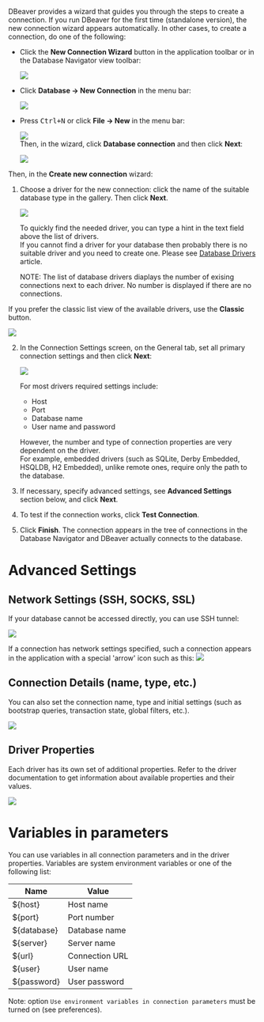 DBeaver provides a wizard that guides you through the steps to create a connection.
If you run DBeaver for the first time (standalone version), the new connection wizard appears automatically.
In other cases, to create a connection, do one of the following:
* Click the **New Connection Wizard** button in the application toolbar or in the Database Navigator view toolbar:

  ![](images/ug/Create-new-connection-button.png)

* Click **Database -> New Connection** in the menu bar:

  ![](images/ug/Create-new-connection-menu-item.png)

* Press <kbd>Ctrl+N</kbd> or click **File -> New** in the menu bar:

  ![](images/ug/Create-new-connection-menu-item1.png)  
  Then, in the wizard, click **Database connection** and then click **Next**:

  ![](images/ug/New-connection-option.png)

Then, in the **Create new connection** wizard:
1. Choose a driver for the new connection: click the name of the suitable database type in the gallery. Then click **Next**.
   
   ![](images/ug/Wizard-select-connection.png)  

   To quickly find the needed driver, you can type a hint in the text field above the list of drivers.  
   If you cannot find a driver for your database then probably there is no suitable driver and you need to create one. Please see [Database Drivers](https://github.com/dbeaver/dbeaver/wiki/Database-drivers) article.  

   NOTE: The list of database drivers diaplays the number of exising connections next to each driver. No number is displayed if there are no connections.

If you prefer the classic list view of the available drivers, use the **Classic** button.

![](images/ug/Wizard-select-connection_view.png) 

2. In the Connection Settings screen, on the General tab, set all primary connection settings and then click **Next**:

   ![](images/ug/Wizard-MySQL-settings.png)  

   For most drivers required settings include:   
   - Host  
   - Port  
   - Database name  
   - User name and password  

   However, the number and type of connection properties are very dependent on the driver.  
   For example, embedded drivers (such as SQLite, Derby Embedded, HSQLDB, H2 Embedded), unlike remote ones, require only the path to the database. 

3. If necessary, specify advanced settings, see **Advanced Settings** section below, and click **Next**.
4. To test if the connection works, click **Test Connection**.
5. Click **Finish**. The connection appears in the tree of connections in the Database Navigator and DBeaver actually connects to the database.

# Advanced Settings
## Network Settings (SSH, SOCKS, SSL)
If your database cannot be accessed directly, you can use SSH tunnel:

![](images/ug/Wizard-network-settings.png)  

If a connection has network settings specified, such a connection appears in the application with a special 'arrow' icon such as this: ![](images/ug/DB-icon-network-settings.png)

## Connection Details (name, type, etc.)
You can also set the connection name, type and initial settings (such as bootstrap queries, transaction state, global filters, etc.).

![](images/ug/Wizard-connection-details.png) 

## Driver Properties
Each driver has its own set of additional properties. Refer to the driver documentation to get information about available properties and their values. 
 
![](images/ug/Wizard-driver-properties.png)  

# Variables in parameters

You can use variables in all connection parameters and in the driver properties.
Variables are system environment variables or one of the following list:

Name|Value
----|-----
${host}|Host name
${port}|Port number
${database}|Database name
${server}|Server name
${url}|Connection URL
${user}|User name
${password}|User password

Note: option `Use environment variables in connection parameters` must be turned on (see preferences).